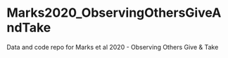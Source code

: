 # Marks2020_ObservingOthersGiveAndTake
Data and code repo for Marks et al 2020 - Observing Others Give &amp; Take
